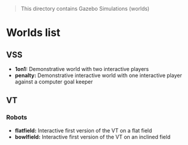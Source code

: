 > This directory contains Gazebo Simulations (worlds)

# Worlds list

## VSS
- **1on1:** Demonstrative world with two interactive players
- **penalty:** Demonstrative interactive world with one interactive player against a computer goal keeper

## VT

### Robots
- **flatfield:** Interactive first version of the VT on a flat field
- **bowlfield:** Interactive first version of the VT on an inclined field
